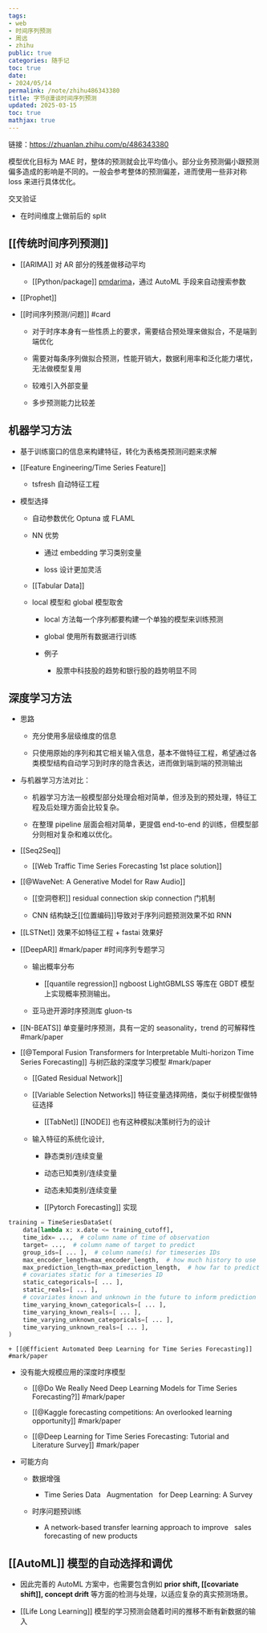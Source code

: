 ```yaml
---
tags:
- web
- 时间序列预测
- 周远
- zhihu
public: true
categories: 随手记
toc: true
date:
- 2024/05/14
permalink: /note/zhihu486343380
title: 字节@漫谈时间序列预测
updated: 2025-03-15
toc: true
mathjax: true
---
```


链接：https://zhuanlan.zhihu.com/p/486343380

<!--more-->

模型优化目标为 MAE 时，整体的预测就会比平均值小。部分业务预测偏小跟预测偏多造成的影响是不同的。一般会参考整体的预测偏差，进而使用一些非对称 loss 来进行具体优化。

交叉验证

  + 在时间维度上做前后的 split

## [[传统时间序列预测]]

  + [[ARIMA]] 对 AR 部分的残差做移动平均

    + [[Python/package]] [pmdarima](http://alkaline-ml.com/pmdarima/index.html)，通过 AutoML 手段来自动搜索参数

  + [[Prophet]]

  + [[时间序列预测/问题]] #card
    + 对于时序本身有一些性质上的要求，需要结合预处理来做拟合，不是端到端优化

    + 需要对每条序列做拟合预测，性能开销大，数据利用率和泛化能力堪忧，无法做模型复用

    + 较难引入外部变量

    + 多步预测能力比较差

## 机器学习方法

  + 基于训练窗口的信息来构建特征，转化为表格类预测问题来求解

  + [[Feature Engineering/Time Series Feature]]

    + tsfresh 自动特征工程

  + 模型选择

    + 自动参数优化 Optuna 或 FLAML

    + NN 优势

      + 通过 embedding 学习类别变量

      + loss 设计更加灵活

    + [[Tabular Data]]

    + local 模型和 global 模型取舍

      + local 方法每一个序列都要构建一个单独的模型来训练预测

      + global 使用所有数据进行训练

      + 例子

        + 股票中科技股的趋势和银行股的趋势明显不同

## 深度学习方法

  + 思路

    + 充分使用多层级维度的信息

    + 只使用原始的序列和其它相关输入信息，基本不做特征工程，希望通过各类模型结构自动学习到时序的隐含表达，进而做到端到端的预测输出

  + 与机器学习方法对比：

    + 机器学习方法一般模型部分处理会相对简单，但涉及到的预处理，特征工程及后处理方面会比较复杂。

    + 在整理 pipeline 层面会相对简单，更提倡 end-to-end 的训练，但模型部分则相对复杂和难以优化。

  + [[Seq2Seq]]

    + [[Web Traffic Time Series Forecasting 1st place solution]]

  + [[@WaveNet: A Generative Model for Raw Audio]]

    + [[空洞卷积]] residual connection skip connection 门机制

    + CNN 结构缺乏[[位置编码]]导致对于序列问题预测效果不如 RNN

  + [[LSTNet]] 效果不如特征工程 + fastai 效果好

  + [[DeepAR]] #mark/paper #时间序列专题学习

    + 输出概率分布

      + [[quantile regression]] ngboost LightGBMLSS 等库在 GBDT 模型上实现概率预测输出。

    + 亚马逊开源时序预测库 gluon-ts

  + [[N-BEATS]] 单变量时序预测，具有一定的 seasonality，trend 的可解释性 #mark/paper

  + [[@Temporal Fusion Transformers for Interpretable Multi-horizon Time Series Forecasting]] 与树匹敌的深度学习模型 #mark/paper

    + [[Gated Residual Network]]

    + [[Variable Selection Networks]] 特征变量选择网络，类似于树模型做特征选择

      + [[TabNet]] [[NODE]] 也有这种模拟决策树行为的设计

    + 输入特征的系统化设计,

      + 静态类别/连续变量

      + 动态已知类别/连续变量

      + 动态未知类别/连续变量

      + [[Pytorch Forecasting]] 实现

```python
training = TimeSeriesDataSet(
    data[lambda x: x.date <= training_cutoff],
    time_idx= ...,  # column name of time of observation
    target= ...,  # column name of target to predict
    group_ids=[ ... ],  # column name(s) for timeseries IDs
    max_encoder_length=max_encoder_length,  # how much history to use
    max_prediction_length=max_prediction_length,  # how far to predict into future
    # covariates static for a timeseries ID
    static_categoricals=[ ... ],
    static_reals=[ ... ],
    # covariates known and unknown in the future to inform prediction
    time_varying_known_categoricals=[ ... ],
    time_varying_known_reals=[ ... ],
    time_varying_unknown_categoricals=[ ... ],
    time_varying_unknown_reals=[ ... ],
)
```

    + [[@Efficient Automated Deep Learning for Time Series Forecasting]] #mark/paper

  + 没有能大规模应用的深度时序模型

    + [[@Do We Really Need Deep Learning Models for Time Series Forecasting?]] #mark/paper

    + [[@Kaggle forecasting competitions: An overlooked learning opportunity]] #mark/paper

    + [[@Deep Learning for Time Series Forecasting: Tutorial and Literature Survey]] #mark/paper

  + 可能方向

    + 数据增强

      + Time Series Data   Augmentation   for Deep Learning: A Survey

    + 时序问题预训练

      + A network-based transfer learning approach to improve   sales   forecasting of new products

## [[AutoML]] 模型的自动选择和调优

  + 因此完善的 AutoML 方案中，也需要包含例如 **prior shift, [[covariate shift]], concept drift** 等方面的检测与处理，以适应复杂的真实预测场景。

  + [[Life Long Learning]] 模型的学习预测会随着时间的推移不断有新数据的输入
